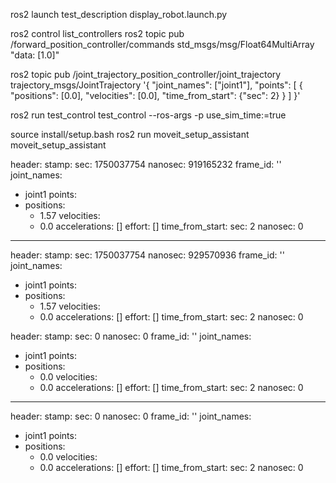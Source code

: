 ros2 launch test_description display_robot.launch.py

ros2 control list_controllers
ros2 topic pub /forward_position_controller/commands std_msgs/msg/Float64MultiArray "data: [1.0]"

ros2 topic pub /joint_trajectory_position_controller/joint_trajectory trajectory_msgs/JointTrajectory '{
  "joint_names": ["joint1"],
  "points": [
    {
      "positions": [0.0],
      "velocities": [0.0],
      "time_from_start": {"sec": 2}
    }
  ]
}'

ros2 run test_control test_control --ros-args -p use_sim_time:=true



source install/setup.bash
ros2 run moveit_setup_assistant moveit_setup_assistant






header:
  stamp:
    sec: 1750037754
    nanosec: 919165232
  frame_id: ''
joint_names:
- joint1
points:
- positions:
  - 1.57
  velocities:
  - 0.0
  accelerations: []
  effort: []
  time_from_start:
    sec: 2
    nanosec: 0
---
header:
  stamp:
    sec: 1750037754
    nanosec: 929570936
  frame_id: ''
joint_names:
- joint1
points:
- positions:
  - 1.57
  velocities:
  - 0.0
  accelerations: []
  effort: []
  time_from_start:
    sec: 2
    nanosec: 0


header:
  stamp:
    sec: 0
    nanosec: 0
  frame_id: ''
joint_names:
- joint1
points:
- positions:
  - 0.0
  velocities:
  - 0.0
  accelerations: []
  effort: []
  time_from_start:
    sec: 2
    nanosec: 0
---
header:
  stamp:
    sec: 0
    nanosec: 0
  frame_id: ''
joint_names:
- joint1
points:
- positions:
  - 0.0
  velocities:
  - 0.0
  accelerations: []
  effort: []
  time_from_start:
    sec: 2
    nanosec: 0